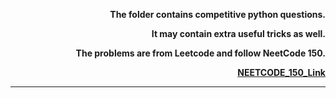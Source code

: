 <div align="right">
  <b>
    <p>The folder contains competitive python questions.</p>
    <p>It may contain extra useful tricks as well.</p>
    <p>The problems are from Leetcode and follow NeetCode 150.</p>
    <p><a href="https://github.com/hiteshsinha/python-bucket-sort">NEETCODE_150_Link</a></p>

  </b><hr>
</div>

